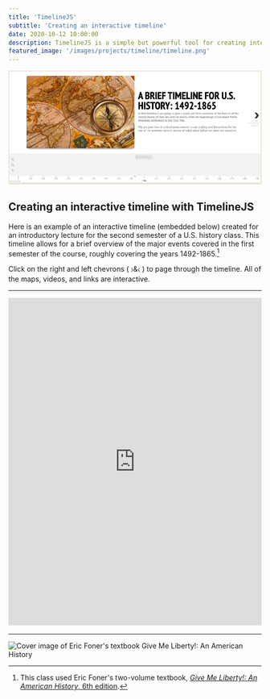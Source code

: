 ```yaml
---
title: 'TimelineJS'
subtitle: 'Creating an interactive timeline'
date: 2020-10-12 10:00:00
description: TimelineJS is a simple but powerful tool for creating interactive timelines that can be embedded in your web pages and LMS modules.
featured_image: '/images/projects/timeline/timeline.png'
---
```


![Screenshot of a timeline for U.S. history](/images/projects/timeline/timeline.png)

## Creating an interactive timeline with TimelineJS

Here is an example of an interactive timeline (embedded below) created for an introductory lecture for the second semester of a U.S. history class. This timeline allows for a brief overview of the major events covered in the first semester of the course, roughly covering the years 1492-1865.[^1]

Click on the right and left chevrons ( &#9002;&amp;&#9001; ) to page through the timeline. All of the maps, videos, and links are interactive.

---

<iframe src='https://cdn.knightlab.com/libs/timeline3/latest/embed/index.html?source=1xhm7Mw_PEh8ERc40vNmhHkkxlmuJ8huP3Yq4s10O4XU&font=Default&lang=en&initial_zoom=2&height=650' width='100%' height='650' webkitallowfullscreen mozallowfullscreen allowfullscreen frameborder='0'></iframe>

---

[^1]: This class used Eric Foner's two-volume textbook, [*Give Me Liberty!: An American History*, 6th edition](https://www.amazon.com/Give-Me-Liberty-American-History/dp/0393418243/ref=sr_1_1?crid=1VE92OD61YPEY&dchild=1&keywords=eric+foner+give+me+liberty+6th+edition&qid=1602513397&sprefix=eric+foner+give%2Caps%2C162&sr=8-1).

![Cover image of Eric Foner's textbook Give Me Liberty!: An American History](/id-portfolio/images/projects/timeline/fonerTextCover.jpg)
